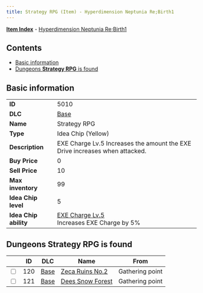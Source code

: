 ```yaml
---
title: Strategy RPG (Item) - Hyperdimension Neptunia Re;Birth1
---
```


[**Item Index**](/neptunia/rb1/item/index.html) - [Hyperdimension Neptunia Re;Birth1](/neptunia/rb1)

## Contents

- [Basic information](#basic-information)
- [Dungeons **Strategy RPG** is found](#dungeons-strategy-rpg-is-found)

## Basic information

|   |   |
| -- | -- |
| **ID** | 5010 |
| **DLC** | [Base](/neptunia/rb1/dlc/1-base.html) |
| **Name** | Strategy RPG |
| **Type** | Idea Chip (Yellow) |
| **Description** | EXE Charge Lv.5 Increases the amount the EXE Drive increases when attacked. |
| **Buy Price** | 0 |
| **Sell Price** | 10 |
| **Max inventory** | 99 |
| **Idea Chip level** | 5 |
| **Idea Chip ability** | [EXE Charge Lv.5](/neptunia/rb1/avatar/1-9509-exe-charge-lv-5.html)<br />Increases EXE Charge by 5% |


## Dungeons **Strategy RPG** is found

|    | ID | DLC | Name | From |
| -- | -- | --- | ---- | ---- |
| <input type="checkbox" id="rb1-dungeon-1-120" class="trackbox" /> | 120 | [Base](/neptunia/rb1/dlc/1-base.html) | [Zeca Ruins No.2](/neptunia/rb1/dungeon/1-120-zeca-ruins-no-2.html) | Gathering point |
| <input type="checkbox" id="rb1-dungeon-1-121" class="trackbox" /> | 121 | [Base](/neptunia/rb1/dlc/1-base.html) | [Dees Snow Forest](/neptunia/rb1/dungeon/1-121-dees-snow-forest.html) | Gathering point |
